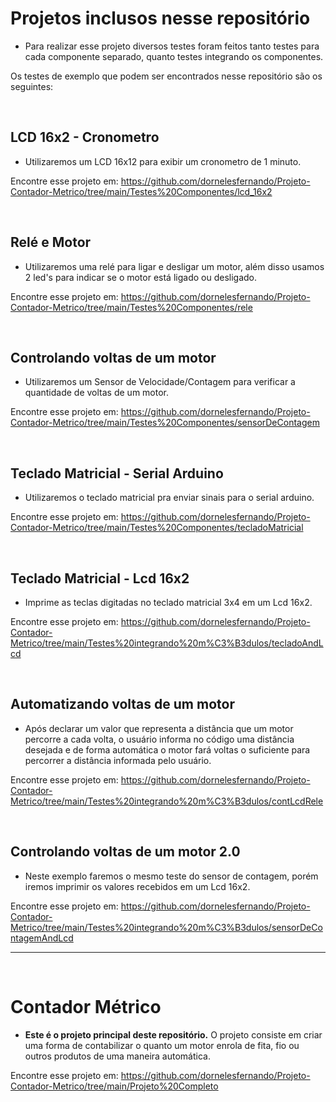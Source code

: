 <h1>Projetos inclusos nesse repositório</h1>

- Para realizar esse projeto diversos testes foram feitos tanto testes para cada componente separado, quanto testes integrando os componentes.
 
Os testes de exemplo que podem ser encontrados nesse repositório são os seguintes:   

</br><h2>LCD 16x2 - Cronometro</h2>
- Utilizaremos um LCD 16x12 para exibir um cronometro de 1 minuto.

Encontre esse projeto em: https://github.com/dornelesfernando/Projeto-Contador-Metrico/tree/main/Testes%20Componentes/lcd_16x2


</br><h2>Relé e Motor</h2>
- Utilizaremos uma relé para ligar e desligar um motor, além disso usamos 2 led's para indicar se o motor está ligado ou desligado.

Encontre esse projeto em: https://github.com/dornelesfernando/Projeto-Contador-Metrico/tree/main/Testes%20Componentes/rele


</br><h2>Controlando voltas de um motor</h2>
- Utilizaremos um Sensor de Velocidade/Contagem para verificar a quantidade de voltas de um motor.

Encontre esse projeto em: https://github.com/dornelesfernando/Projeto-Contador-Metrico/tree/main/Testes%20Componentes/sensorDeContagem


</br><h2>Teclado Matricial - Serial Arduino</h2>
- Utilizaremos o teclado matricial pra enviar sinais para o serial arduino.  
  
Encontre esse projeto em: https://github.com/dornelesfernando/Projeto-Contador-Metrico/tree/main/Testes%20Componentes/tecladoMatricial  


</br><h2>Teclado Matricial - Lcd 16x2</h2>
- Imprime as teclas digitadas no teclado matricial 3x4 em um Lcd 16x2.
  
Encontre esse projeto em: https://github.com/dornelesfernando/Projeto-Contador-Metrico/tree/main/Testes%20integrando%20m%C3%B3dulos/tecladoAndLcd
  

</br><h2>Automatizando voltas de um motor</h2>
- Após declarar um valor que representa a distância que um motor percorre a cada volta, o usuário informa no código uma distância desejada e de forma automática o motor fará voltas o suficiente para percorrer a distância informada pelo usuário.
 
Encontre esse projeto em: https://github.com/dornelesfernando/Projeto-Contador-Metrico/tree/main/Testes%20integrando%20m%C3%B3dulos/contLcdRele
  
</br><h2>Controlando voltas de um motor 2.0</h2>
- Neste exemplo faremos o mesmo teste do sensor de contagem, porém iremos imprimir os valores recebidos em um Lcd 16x2.

Encontre esse projeto em: https://github.com/dornelesfernando/Projeto-Contador-Metrico/tree/main/Testes%20integrando%20m%C3%B3dulos/sensorDeContagemAndLcd

---

</br><h1>Contador Métrico</h1>
- <b>Este é o projeto principal deste repositório.</b> O projeto consiste em criar uma forma de contabilizar o quanto um motor enrola de fita, fio ou outros produtos de uma maneira automática.

Encontre esse projeto em: https://github.com/dornelesfernando/Projeto-Contador-Metrico/tree/main/Projeto%20Completo
